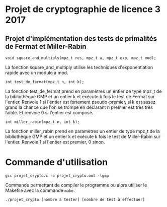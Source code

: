 # Projet de cryptographie de licence 3 2017
## Projet d'implémentation des tests de primalités de Fermat et Miller-Rabin

`void square_and_multiply(mpz_t res, mpz_t a, mpz_t exp, mpz_t mod);`

La fonction square_and_multiply utilise les techniques d'exponentiation rapide avec un modulo à mod.

`int test_de_fermat(mpz_t n, int k);`

La fonction test_de_fermat prend en paramètres un entier de type mpz_t de la bibliothèque GMP et un entier k et exécute k fois le test de Fermat sur l'entier.
Renvoie 1 si l'entier est fortement pseudo-premier, si k est assez grand la chance que l'on se trompe en déclarant n premier est très très faible.
Et renvoie 0 si l'entier est composé.

`int miller_rabin(mpz_t n, int k);`

La fonction miller_rabin prend en paramètres un entier de type mpz_t de la bibliothèque GMP et un entier k et exécute k fois le test de Miller-Rabin sur l'entier.
Renvoie 1 si l'entier est premier, 0 sinon.

Commande d'utilisation
===================================
`gcc projet_crypto.c -o projet_crypto.out -lgmp`

Commande permettant de compiler le programme ou alors utiliser le Makefile avec la commande `make`.

`./projet_crypto [nombre à tester] [nombre de test à effectuer]`

